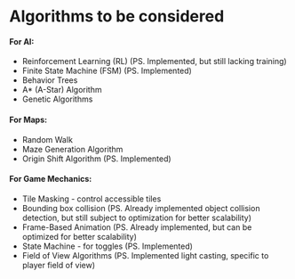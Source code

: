 <h1>Algorithms to be considered</h1>
<h4>For AI:</h4>
<ul>
  <li>Reinforcement Learning (RL) (PS. Implemented, but still lacking training)</li>
  <li>Finite State Machine (FSM) (PS. Implemented)</li>
  <li>Behavior Trees</li>
  <li>A* (A-Star) Algorithm</li>
  <li>Genetic Algorithms</li>
</ul>

<h4>For Maps:</h4>
<ul>
  <li>Random Walk</li>
  <li>Maze Generation Algorithm</li>
  <li>Origin Shift Algorithm (PS. Implemented)</li>
</ul>

<h4>For Game Mechanics:</h4>
<ul>
  <li>Tile Masking - control accessible tiles</li>
  <li>Bounding box collision (PS. Already implemented object collision detection, but still subject to optimization for better scalability)</li>
  <li>Frame-Based Animation (PS. Already implemented, but can be optimized for better scalability)</li>
  <li>State Machine - for toggles (PS. Implemented)</li>
  <li>Field of View Algorithms (PS. Implemented light casting, specific to player field of view)</li>
</ul>
